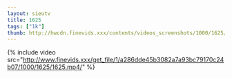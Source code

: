 ```yaml
--- 
layout: sieutv
title: 1625
tags: ["1k"]
thumb: http://hwcdn.finevids.xxx/contents/videos_screenshots/1000/1625/preview.mp4.jpg
---
```

{% include video src="http://www.finevids.xxx/get_file/1/a286dde45b3082a7a93bc79170c24b07/1000/1625/1625.mp4/" %} 

